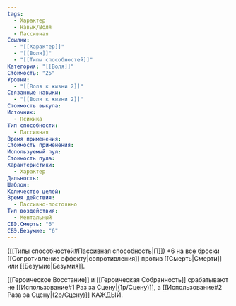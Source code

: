 ```yaml
---
tags:
  - Характер
  - Навык/Воля
  - Пассивная
Ссылки:
  - "[[Характер]]"
  - "[[Воля]]"
  - "[[Типы способностей]]"
Категория: "[[Воля]]"
Стоимость: "25"
Уровни:
  - "[[Воля к жизни 2]]"
Связанные навыки:
  - "[[Воля к жизни 2]]"
Стоимость выкупа: 
Источник:
  - Психика
Тип способности:
  - Пассивная
Время применения: 
Стоимость применения: 
Используемый пул: 
Стоимость пула: 
Характеристики:
  - Характер
Дальность: 
Шаблон: 
Количество целей: 
Время действия:
  - Пассивно-постоянно
Тип воздействия:
  - Ментальный
СБЭ.Смерть: "6"
СБЭ.Безумие: "6"
---
```

([[Типы способностей#Пассивная способность|П]]) +6 на все броски [[Сопротивление эффекту|сопротивления]] против [[Смерть|Смерти]] или [[Безумие|Безумия]]. 

[[Героическое Восстание]] и [[Героическая Собранность]] срабатывают не [[Использование#1 Раз за Сцену|(1р/Сцену)]], а [[Использование#2 Раза за Сцену|(2р/Сцену)]] КАЖДЫЙ. 